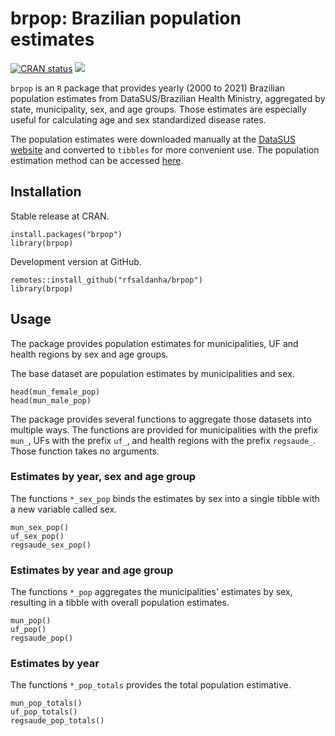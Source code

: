 # brpop: Brazilian population estimates

<!-- badges: start -->
[![CRAN status](https://www.r-pkg.org/badges/version/brpop)](https://CRAN.R-project.org/package=brpop)
[![](https://cranlogs.r-pkg.org/badges/brpop)](https://cran.r-project.org/package=brpop)
<!-- badges: end -->

`brpop` is an `R` package that provides yearly (2000 to 2021) Brazilian population estimates from DataSUS/Brazilian Health Ministry, aggregated by state, municipality, sex, and age groups. Those estimates are especially useful for calculating age and sex standardized disease rates.

The population estimates were downloaded manually at the [DataSUS website](http://tabnet.datasus.gov.br/cgi/deftohtm.exe?popsvs/cnv/popbr.def) and converted to `tibbles` for more convenient use. The population estimation method can be accessed [here](http://tabnet.datasus.gov.br/cgi/POPSVS/NT-POPULACAO-RESIDENTE-2000-2021.PDF).

## Installation

Stable release at CRAN.

```{r}
install.packages("brpop")
library(brpop)
```

Development version at GitHub.

```{r}
remotes::install_github("rfsaldanha/brpop")
library(brpop)
```

## Usage

The package provides population estimates for municipalities, UF and health regions by sex and age groups.

The base dataset are population estimates by municipalities and sex.

```{r}
head(mun_female_pop)
head(mun_male_pop)
```

The package provides several functions to aggregate those datasets into multiple ways. The functions are provided for municipalities with the prefix `mun_`, UFs with the prefix `uf_`, and health regions with the prefix `regsaude_`. Those function takes no arguments.

### Estimates by year, sex and age group

The functions `*_sex_pop` binds the estimates by sex into a single tibble with a new variable called sex.

```{r}
mun_sex_pop()
uf_sex_pop()
regsaude_sex_pop()
```

### Estimates by year and age group

The functions `*_pop` aggregates the municipalities' estimates by sex, resulting in a tibble with overall population estimates. 

```{r}
mun_pop()
uf_pop()
regsaude_pop()
```

### Estimates by year

The functions `*_pop_totals` provides the total population estimative.

```{r}
mun_pop_totals()
uf_pop_totals()
regsaude_pop_totals()
```


